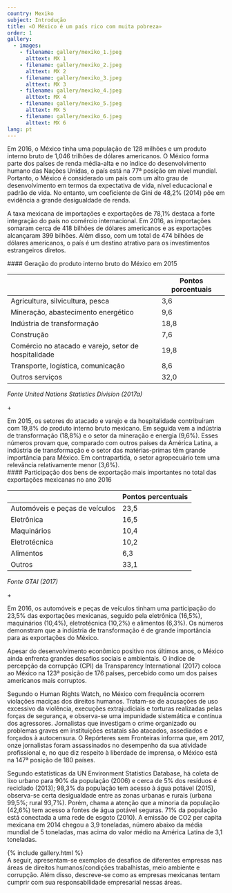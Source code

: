 ```yaml
---
country: Mexiko
subject: Introdução
title: «O México é um país rico com muita pobreza»
order: 1
gallery:
  - images:
    - filename: gallery/mexiko_1.jpeg
      alttext: MX 1
    - filename: gallery/mexiko_2.jpeg
      alttext: MX 2
    - filename: gallery/mexiko_3.jpeg
      alttext: MX 3
    - filename: gallery/mexiko_4.jpeg
      alttext: MX 4
    - filename: gallery/mexiko_5.jpeg
      alttext: MX 5
    - filename: gallery/mexiko_6.jpeg
      alttext: MX 6
lang: pt
---
```

<!-- Text mit Sidestory rechts -->
<div class="has-sidestories-right grid" markdown="1">

<div class="content" markdown="1">
Em 2016, o México tinha uma população de 128 milhões e um produto interno bruto de 1,046 trilhões de dólares americanos. O México forma parte dos países de renda média-alta e no índice do desenvolvimento humano das Nações Unidas, o país está na 77ª posição em nível mundial. Portanto, o México é considerado um país com um alto grau de desenvolvimento em termos da expectativa de vida, nível educacional e padrão de vida. No entanto, um coeficiente de Gini de 48,2% (2014) põe em evidência a grande desigualdade de renda.

A taxa mexicana de importações e exportações de 78,1% destaca a forte integração do país no comércio internacional. Em 2016, as importações somaram cerca de 418 bilhões de dólares americanos e as exportações alcançaram 399 bilhões. Além disso, com um total de 474 bilhões de dólares americanos, o país é um destino atrativo para os investimentos estrangeiros diretos.
</div>

<div class="sidestory sidestory-right" markdown="1">
#### Geração do produto interno bruto do México em 2015

 &nbsp; | Pontos porcentuais
 --- | ---
Agricultura, silvicultura, pesca | 3,6
Mineração, abastecimento energético | 9,6
Indústria de transformação | 18,8
Construção | 7,6
Comércio no atacado e varejo, setor de hospitalidade | 19,8
Transporte, logística, comunicação | 8,6
Outros serviços | 32,0

_Fonte United Nations Statistics Division (2017a)_
<p class="sidestory-toggle"><span>+</span></p>
</div>

<div class="overlay sidestory-right-content content">
<div class="ss-content" markdown="1">
Em 2015, os setores do atacado e varejo e da hospitalidade contribuíram com 19,8% do produto interno bruto mexicano. Em seguida vem a indústria de transformação (18,8%) e o setor da mineração e energia (9,6%). Esses números provam que, comparado com outros países da América Latina, a indústria de transformação e o setor das matérias-primas têm grande importância para México. Em contrapartida, o setor agropecuário tem uma relevância relativamente menor (3,6%).
</div>
</div>

</div>


<!-- Text mit Sidestory links -->
<div class="has-sidestories-left grid" markdown="1">

<div class="sidestory sidestory-left" markdown="1">
#### Participação dos bens de exportação mais importantes no total das exportações mexicanas no ano 2016

 &nbsp; | Pontos percentuais
--- | ---
Automóveis e peças de veículos | 23,5
Eletrônica | 16,5
Maquinários | 10,4
Eletrotécnica | 10,2
Alimentos | 6,3
Outros | 33,1

_Fonte GTAI (2017)_

<p class="sidestory-toggle"><span>+</span></p>
</div>

<div class="overlay sidestory-left-content content">
<div class="ss-content">
<p>Em 2016, os automóveis e peças de veículos tinham uma participação do 23,5% das exportações mexicanas, seguido pela eletrônica (16,5%), maquinários (10,4%), eletrotécnica (10,2%) e alimentos (6,3%). Os números demonstram que a indústria de transformação é de grande importância para as exportações do México.</p>
</div>
</div>

<div class="content" markdown="1">
Apesar do desenvolvimento econômico positivo nos últimos anos, o México ainda enfrenta grandes desafios sociais e ambientais. O índice de percepção da corrupção (CPI) da Transparency International (2017) coloca ao México na 123ª posição de 176 países, percebido como um dos países americanos mais corruptos.

Segundo o Human Rights Watch, no México com frequência ocorrem violações maciças dos direitos humanos. Tratam-se de acusações de uso excessivo da violência, execuções extrajudiciais e torturas realizadas pelas forças de segurança, e observa-se uma impunidade sistemática e contínua dos agressores. Jornalistas que investigam o crime organizado ou problemas graves em instituições estatais são atacados, assediados e forçados à autocensura. O Repórteres sem Fronteiras informa que, em 2017, onze jornalistas foram assassinados no desempenho da sua atividade profissional e, no que diz respeito à liberdade de imprensa, o México está na 147ª posição de 180 países.

Segundo estatísticas da UN Environment Statistics Database, há coleta de lixo urbano para 90% da população (2006) e cerca de 5% dos resíduos é reciclado (2013); 98,3% da população tem acesso à água potável (2015), observa-se certa desigualdade entre as zonas urbanas e rurais (urbana 99,5%; rural 93,7%). Porém, chama a atenção que a minoria da população (42,6%) tem acesso a fontes de água potável seguras. 71% da população está conectada a uma rede de esgoto (2010). A emissão de CO2 per capita mexicana em 2014 chegou a 3,9 toneladas, número abaixo da média mundial de 5 toneladas, mas acima do valor médio na América Latina de 3,1 toneladas.
</div>

</div>


<div class="media-wrapper">
{% include gallery.html %}
</div>

<div class="content" markdown="1">
A seguir, apresentam-se exemplos de desafios de diferentes empresas nas áreas de direitos humanos/condições trabalhistas, meio ambiente e corrupção. Além disso, descreve-se como as empresas mexicanas tentam cumprir com sua responsabilidade empresarial nessas áreas.
</div>
